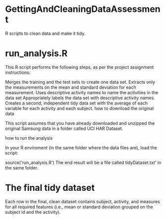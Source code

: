 GettingAndCleaningDataAssessment
================================

R scripts to clean data and make it tidy.

run_analysis.R
==============

This R script performs the following steps, as per the project assignment instructions:

Merges the training and the test sets to create one data set.
Extracts only the measurements on the mean and standard deviation for each measurement.
Uses descriptive activity names to name the activities in the data set
Appropriately labels the data set with descriptive activity names.
Creates a second, independent tidy data set with the average of each variable for each activity and each subject.
how to download the original data

This script assumes that you have already downloaded and unzipped the original Samsung data in a folder called UCI HAR Dataset.

how to run the analysis

In your R enviroment (in the same folder where the data files are), load the script:

source('run_analysis.R')
The end result will be a file called tidyDataset.txt' in the same folder.

The final tidy dataset
======================

Each row in the final, clean dataset contains subject, activity, and measures for all required features (i.e., mean or standard deviation grouped on the subject id and the activity).

